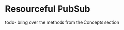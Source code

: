 # Resourceful PubSub

todo- bring over the methods from the Concepts section

<docmeta name="uniqueID" value="resourcefulpubsub293545">
<docmeta name="displayName" value="Resourceful PubSub">

